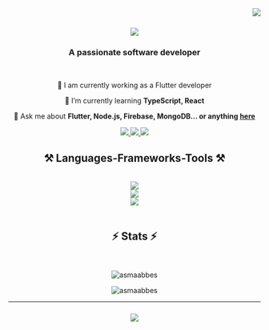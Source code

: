 <img align="right" src="https://visitor-badge.laobi.icu/badge?page_id=asmaabbes.asmaabbes" />

<h1 align="center">
    <img src="https://readme-typing-svg.herokuapp.com/?font=Righteous&color=F71DA9&size=35&center=true&vCenter=true&width=500&height=70&duration=4000&lines=Hi+There!+👋;+I'm+Asma+Abbes!;" />
</h1>

<h3 align="center">A passionate software developer</h3>

<br/>

<div align="center">
 
 🔭 I am currently working as a Flutter developer
 
 🌱 I’m currently learning **TypeScript, React**

 💬 Ask me about **Flutter, Node.js, Firebase, MongoDB... or anything [here](https://github.com/asmaabbes/asmaabbes/issues)**
 
 </div>
 
<div align="center"> 
  <a href="mailto:abessasma1@gmail.com">
    <img src="https://img.shields.io/badge/Gmail-333333?style=for-the-badge&logo=gmail&logoColor=red" />
  </a>
  <a href="https://www.linkedin.com/in/asmaabbes" target="_blank">
    <img src="https://img.shields.io/badge/LinkedIn-0077B5?style=for-the-badge&logo=linkedin&logoColor=white" target="_blank" />
  </a>
  <a href="" target="_blank">
     <img src="https://img.shields.io/badge/Portfolio-FF5722?style=for-the-badge&logo=todoist&logoColor=white" target="_blank" /> <!-- sqlite, safari, google-chrome are other good icon options -->
  </a>
</div>
 
<h2 align="center">⚒️ Languages-Frameworks-Tools ⚒️</h2>
<br/>
<div align="center">
    <img src="https://skillicons.dev/icons?i=dart,java,html,css,javascript,typescript,php" /><br>
    <img src="https://skillicons.dev/icons?i=flutter,react,nodejs,express,firebase,mongodb,nextjs,mysql,bootstrap,laravel" /><br>
    <img src="https://skillicons.dev/icons?i=vscode,github,figma,git,androidstudio,appwrite,gitlab,ps,postman,xd" /><br>
</div>

<br/>

<h2 align="center">⚡ Stats ⚡</h2>
<br>
<div align=center>
 <p><img  src="https://github-readme-stats.vercel.app/api/top-langs?username=asmaabbes&show_icons=true&locale=en&layout=compact&theme=tokyonight" alt="asmaabbes" /></p>
<p><img  src="https://github-readme-streak-stats.herokuapp.com/?user=asmaabbes&&theme=tokyonight" alt="asmaabbes" /></p>
</div>

<hr/>

<h3 align="center">
    <img src="https://readme-typing-svg.herokuapp.com/?font=Righteous&color=F71DA9&size=25&center=true&vCenter=true&width=500&height=70&duration=4000&lines=Thanks+for+visiting!+✌️;+Shoot+me+a+message+on+Linkedin!;I'm+always+down+to+collab+:)">
</h3>

<br/>

